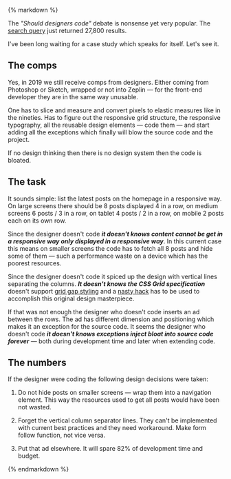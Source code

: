 {% markdown %}

The _"Should designers code"_ debate is nonsense yet very popular. The [search query](https://www.google.com/search?q=%22Should+designers+code%22) just returned 27,800 results.

I've been long waiting for a case study which speaks for itself. Let's see it.

## The comps

Yes, in 2019 we still receive comps from designers. Either coming from Photoshop or Sketch, wrapped or not into Zeplin &mdash; for the front-end developer they are in the same way unusable.

One has to slice and measure and convert pixels to elastic measures like in the nineties. Has to figure out the responsive grid structure, the responsive typography, all the reusable design elements &mdash; code them &mdash; and start adding all the exceptions which finally will blow the source code and the project.

If no design thinking then there is no design system then the code is bloated.

## The task

It sounds simple: list the latest posts on the homepage in a responsive way. On large screens there should be 8 posts displayed 4 in a row, on medium screens 6 posts / 3 in a row, on tablet 4 posts / 2 in a row, on mobile 2 posts each on its own row.

Since the designer doesn't code **_it doesn't knows content cannot be get in a responsive way only displayed in a responsive way_**. In this current case this means on smaller screens the code has to fetch all 8 posts and hide some of them &mdash; such a performance waste on a device which has the poorest resources.

Since the designer doesn't code it spiced up the design with vertical lines separating the columns. **_It doesn't knows the CSS Grid specification_** doesn't support [grid gap styling](https://stackoverflow.com/questions/45884630/css-grid-is-it-possible-to-apply-color-to-grid-gaps) and a [nasty hack](https://stackoverflow.com/questions/13792755/show-border-grid-lines-only-between-elements/47914693#47914693) has to be used to accomplish this original design masterpiece.

If that was not enough the designer who doesn't code inserts an ad between the rows. The ad has different dimension and positioning which makes it an exception for the source code. It seems the designer who doesn't code **_it doesn't knows exceptions inject bloat into source code forever_** &mdash; both during development time and later when extending code.

## The numbers

If the designer were coding the following design decisions were taken:

1. Do not hide posts on smaller screens &mdash; wrap them into a navigation element. This way the resources used to get all posts would have been not wasted.

2. Forget the vertical column separator lines. They can't be implemented with current best practices and they need workaround. Make form follow function, not vice versa.

3. Put that ad elsewhere. It will spare 82% of development time and budget.

{% endmarkdown %}
